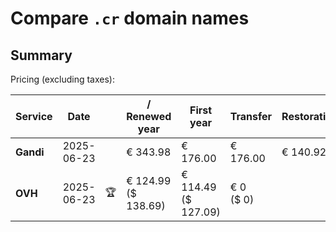 # Compare `.cr` domain names

## Summary

Pricing (excluding taxes):

| Service | Date |  | / Renewed year | First year | Transfer | Restoration |
|--|--|--|--|--|--|--|
| **Gandi** | 2025-06-23 |  | € 343.98 | € 176.00 | € 176.00 | € 140.92 |
| **OVH** | 2025-06-23 | 🏆 | € 124.99<br>($ 138.69) | € 114.49<br>($ 127.09) | € 0<br>($ 0) |  |

